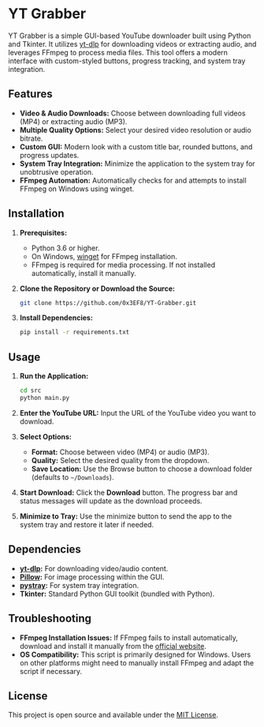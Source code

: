 
# YT Grabber

YT Grabber is a simple GUI-based YouTube downloader built using Python and Tkinter. It utilizes [yt-dlp](https://github.com/yt-dlp/yt-dlp) for downloading videos or extracting audio, and leverages FFmpeg to process media files. This tool offers a modern interface with custom-styled buttons, progress tracking, and system tray integration.

## Features

- **Video & Audio Downloads:** Choose between downloading full videos (MP4) or extracting audio (MP3).
- **Multiple Quality Options:** Select your desired video resolution or audio bitrate.
- **Custom GUI:** Modern look with a custom title bar, rounded buttons, and progress updates.
- **System Tray Integration:** Minimize the application to the system tray for unobtrusive operation.
- **FFmpeg Automation:** Automatically checks for and attempts to install FFmpeg on Windows using winget.

## Installation

1. **Prerequisites:**
   - Python 3.6 or higher.
   - On Windows, [winget](https://docs.microsoft.com/en-us/windows/package-manager/winget/) for FFmpeg installation.
   - FFmpeg is required for media processing. If not installed automatically, install it manually.

2. **Clone the Repository or Download the Source:**

   ```bash
   git clone https://github.com/0x3EF8/YT-Grabber.git
   ```

3. **Install Dependencies:**

   ```bash
   pip install -r requirements.txt
   ```

## Usage

1. **Run the Application:**

   ```bash
   cd src
   python main.py
   ```

2. **Enter the YouTube URL:** Input the URL of the YouTube video you want to download.

3. **Select Options:**
   - **Format:** Choose between video (MP4) or audio (MP3).
   - **Quality:** Select the desired quality from the dropdown.
   - **Save Location:** Use the Browse button to choose a download folder (defaults to `~/Downloads`).

4. **Start Download:** Click the **Download** button. The progress bar and status messages will update as the download proceeds.

5. **Minimize to Tray:** Use the minimize button to send the app to the system tray and restore it later if needed.

## Dependencies

- **[yt-dlp](https://github.com/yt-dlp/yt-dlp):** For downloading video/audio content.
- **[Pillow](https://python-pillow.org/):** For image processing within the GUI.
- **[pystray](https://github.com/moses-palmer/pystray):** For system tray integration.
- **Tkinter:** Standard Python GUI toolkit (bundled with Python).

## Troubleshooting

- **FFmpeg Installation Issues:** If FFmpeg fails to install automatically, download and install it manually from the [official website](https://ffmpeg.org/download.html).
- **OS Compatibility:** This script is primarily designed for Windows. Users on other platforms might need to manually install FFmpeg and adapt the script if necessary.

## License

This project is open source and available under the [MIT License](LICENSE).


